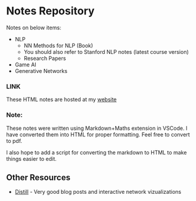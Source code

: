 # Notes Repository
Notes on below items:
* NLP
    * NN Methods for NLP (Book)
    * You should also refer to Stanford NLP notes (latest course version)
    * Research Papers
* Game AI
* Generative Networks

### LINK
These HTML notes are hosted at my [website](http://ashantanu.github.io/professional)

### Note:
These notes were written using Markdown+Maths extension in VSCode. I have converted them into HTML for proper formatting. Feel free to convert to pdf.

I also hope to add a script for converting the markdown to HTML to make things easier to edit.

## Other Resources
- [Distill](https://distill.pub/) - Very good blog posts and interactive network vizualizations